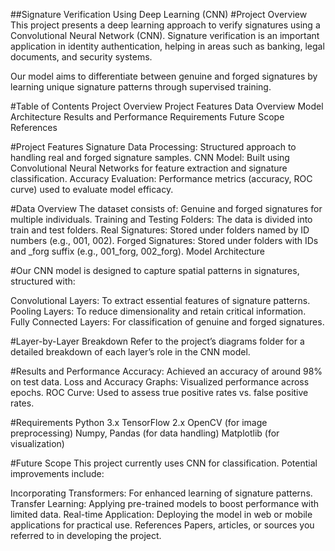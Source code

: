 ##Signature Verification Using Deep Learning (CNN)
#Project Overview
This project presents a deep learning approach to verify signatures using a Convolutional Neural Network (CNN). Signature verification is an important application in identity authentication, helping in areas such as banking, legal documents, and security systems.

Our model aims to differentiate between genuine and forged signatures by learning unique signature patterns through supervised training.

#Table of Contents
Project Overview
Project Features
Data Overview
Model Architecture
Results and Performance
Requirements
Future Scope
References

#Project Features
Signature Data Processing: Structured approach to handling real and forged signature samples.
CNN Model: Built using Convolutional Neural Networks for feature extraction and signature classification.
Accuracy Evaluation: Performance metrics (accuracy, ROC curve) used to evaluate model efficacy.

#Data Overview
The dataset consists of:
Genuine and forged signatures for multiple individuals.
Training and Testing Folders: The data is divided into train and test folders.
Real Signatures: Stored under folders named by ID numbers (e.g., 001, 002).
Forged Signatures: Stored under folders with IDs and _forg suffix (e.g., 001_forg, 002_forg).
Model Architecture

#Our CNN model is designed to capture spatial patterns in signatures, structured with:

Convolutional Layers: To extract essential features of signature patterns.
Pooling Layers: To reduce dimensionality and retain critical information.
Fully Connected Layers: For classification of genuine and forged signatures.

#Layer-by-Layer Breakdown
Refer to the project’s diagrams folder for a detailed breakdown of each layer’s role in the CNN model.

#Results and Performance
Accuracy: Achieved an accuracy of around 98% on test data.
Loss and Accuracy Graphs: Visualized performance across epochs.
ROC Curve: Used to assess true positive rates vs. false positive rates.

#Requirements
Python 3.x
TensorFlow 2.x
OpenCV (for image preprocessing)
Numpy, Pandas (for data handling)
Matplotlib (for visualization)

#Future Scope
This project currently uses CNN for classification. Potential improvements include:

Incorporating Transformers: For enhanced learning of signature patterns.
Transfer Learning: Applying pre-trained models to boost performance with limited data.
Real-time Application: Deploying the model in web or mobile applications for practical use.
References
Papers, articles, or sources you referred to in developing the project.

